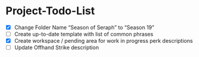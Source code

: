 # Project-Todo-List
- [x] Change Folder Name “Season of Seraph” to “Season 19”
- [ ] Create up-to-date template with list of common phrases
- [x] Create workspace / pending area for work in progress perk descriptions
- [ ] Update Offhand Strike description
